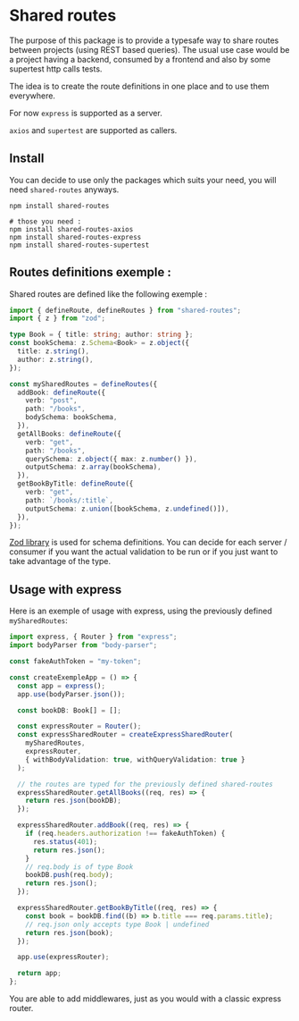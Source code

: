# Shared routes

The purpose of this package is to provide a typesafe way to share routes between projects (using REST based queries).
The usual use case would be a project having a backend, consumed by a frontend and also by some supertest http calls tests.

The idea is to create the route definitions in one place and to use them everywhere. 

For now `express` is supported as a server.

`axios` and `supertest` are supported as callers.

## Install

You can decide to use only the packages which suits your need, you will need `shared-routes` anyways.

```shell
npm install shared-routes

# those you need :
npm install shared-routes-axios
npm install shared-routes-express
npm install shared-routes-supertest
```

## Routes definitions exemple :

Shared routes are defined like the following exemple :

```typescript
import { defineRoute, defineRoutes } from "shared-routes";
import { z } from "zod";

type Book = { title: string; author: string };
const bookSchema: z.Schema<Book> = z.object({
  title: z.string(),
  author: z.string(),
});

const mySharedRoutes = defineRoutes({
  addBook: defineRoute({
    verb: "post",
    path: "/books",
    bodySchema: bookSchema,
  }),
  getAllBooks: defineRoute({
    verb: "get",
    path: "/books",
    querySchema: z.object({ max: z.number() }),
    outputSchema: z.array(bookSchema),
  }),
  getBookByTitle: defineRoute({
    verb: "get",
    path: `/books/:title`,
    outputSchema: z.union([bookSchema, z.undefined()]),
  }),
});
```

[Zod library](https://github.com/colinhacks/zod) is used for schema definitions.
You can decide for each server / consumer if you want the actual validation to be run or if you just want to take advantage of the type. 

## Usage with express

Here is an exemple of usage with express, using the previously defined `mySharedRoutes`:

```typescript
import express, { Router } from "express";
import bodyParser from "body-parser";

const fakeAuthToken = "my-token";

const createExempleApp = () => {
  const app = express();
  app.use(bodyParser.json());

  const bookDB: Book[] = [];

  const expressRouter = Router();
  const expressSharedRouter = createExpressSharedRouter(
    mySharedRoutes,
    expressRouter,
    { withBodyValidation: true, withQueryValidation: true }
  );

  // the routes are typed for the previously defined shared-routes
  expressSharedRouter.getAllBooks((req, res) => {
    return res.json(bookDB);
  });

  expressSharedRouter.addBook((req, res) => {
    if (req.headers.authorization !== fakeAuthToken) {
      res.status(401);
      return res.json();
    }
    // req.body is of type Book
    bookDB.push(req.body); 
    return res.json();
  });

  expressSharedRouter.getBookByTitle((req, res) => {
    const book = bookDB.find((b) => b.title === req.params.title);
    // req.json only accepts type Book | undefined
    return res.json(book);
  });

  app.use(expressRouter);

  return app;
};
```

You are able to add middlewares, just as you would with a classic express router.


